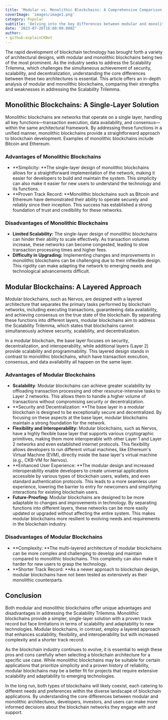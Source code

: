 ```yaml
---
title: 'Modular vs. Monolithic Blockchains: A Comprehensive Comparison'
coverImage: 'images/image1.png'
category: Popular
subtitle: 'Delving into the key differences between modular and monolithic blockchain architectures and their impact on scalability, security, and decentralization.'
date: '2023-07-26T16:00:00.000Z'
author: 
- github:explainCKBot
---
```


The rapid development of blockchain technology has brought forth a variety of architectural designs, with modular and monolithic blockchains being two of the most prominent. As the industry seeks to address the Scalability Trilemma, which challenges the simultaneous achievement of security, scalability, and decentralization, understanding the core differences between these two architectures is essential. This article offers an in-depth analysis of modular and monolithic blockchains, comparing their strengths and weaknesses in addressing the Scalability Trilemma.


## Monolithic Blockchains: A Single-Layer Solution

Monolithic blockchains are networks that operate on a single layer, handling all key functions—transaction execution, data availability, and consensus—within the same architectural framework. By addressing these functions in a unified manner, monolithic blockchains provide a straightforward approach to blockchain development. Examples of monolithic blockchains include Bitcoin and Ethereum.


### Advantages of Monolithic Blockchains



* **Simplicity: **The single-layer design of monolithic blockchains allows for a straightforward implementation of the network, making it easier for developers to build and maintain the system. This simplicity can also make it easier for new users to understand the technology and its functions.
* **Proven Track Record: **Monolithic blockchains such as Bitcoin and Ethereum have demonstrated their ability to operate securely and reliably since their inception. This success has established a strong foundation of trust and credibility for these networks.


### Disadvantages of Monolithic Blockchains



* **Limited Scalability:** The single-layer design of monolithic blockchains can hinder their ability to scale effectively. As transaction volumes increase, these networks can become congested, leading to slow transaction processing times and higher fees.
* **Difficulty in Upgrading:** Implementing changes and improvements in monolithic blockchains can be challenging due to their inflexible design. This rigidity can make adapting the network to emerging needs and technological advancements difficult.


## Modular Blockchains: A Layered Approach

Modular blockchains, such as Nervos, are designed with a layered architecture that separates the primary tasks performed by blockchain networks, including executing transactions, guaranteeing data availability, and achieving consensus on the true state of the blockchain. By separating these functions into different layers, modular blockchains aim to address the Scalability Trilemma, which states that blockchains cannot simultaneously achieve security, scalability, and decentralization.

In a modular blockchain, the base layer focuses on security, decentralization, and interoperability, while additional layers (Layer 2) provide scalability and programmability. This layered design stands in contrast to monolithic blockchains, which have transaction execution, consensus, and data availability all happen on the same layer.


### Advantages of Modular Blockchains



* **Scalability**: Modular blockchains can achieve greater scalability by offloading transaction processing and other resource-intensive tasks to Layer 2 networks. This allows them to handle a higher volume of transactions without compromising security or decentralization.
* **Security and Decentralization: **The base layer in a modular blockchain is designed to be exceptionally secure and decentralized. By focusing on these aspects at the base layer, modular blockchains maintain a strong foundation for the network.
* **Flexibility and Interoperability:** Modular blockchains, such as Nervos, have a highly flexible base layer that supports various cryptographic primitives, making them more interoperable with other Layer 1 and Layer 2 networks and even established internet protocols. This flexibility allows developers to run different virtual machines, like Ethereum's Virtual Machine (EVM), directly inside the base layer's virtual machine (e.g., CKB-VM for Nervos).
* **Enhanced User Experience: **The modular design and increased interoperability enable developers to create universal applications accessible by various types of blockchain users, wallets, and even standard authentication protocols. This leads to a more seamless user experience, lowering the barrier to entry for newcomers and simplifying interactions for existing blockchain users.
* **Future-Proofing:** Modular blockchains are designed to be more adaptable to changes and improvements in technology. By separating functions into different layers, these networks can be more easily updated or upgraded without affecting the entire system. This makes modular blockchains more resilient to evolving needs and requirements in the blockchain industry.


### Disadvantages of Modular Blockchains



* **Complexity: **The multi-layered architecture of modular blockchains can be more complex and challenging to develop and maintain compared to monolithic blockchains. This complexity can also make it harder for new users to grasp the technology.
* **Shorter Track Record: **As a newer approach to blockchain design, modular blockchains have not been tested as extensively as their monolithic counterparts.


## Conclusion

Both modular and monolithic blockchains offer unique advantages and disadvantages in addressing the Scalability Trilemma. Monolithic blockchains provide a simpler, single-layer solution with a proven track record but face limitations in terms of scalability and adaptability to new technologies. Modular blockchains, in contrast, employ a layered approach that enhances scalability, flexibility, and interoperability but with increased complexity and a shorter track record.

As the blockchain industry continues to evolve, it is essential to weigh these pros and cons carefully when selecting a blockchain architecture for a specific use case. While monolithic blockchains may be suitable for certain applications that prioritize simplicity and a proven history of reliability, modular blockchains may be a better fit for projects that require extensive scalability and adaptability to emerging technologies.

In the long run, both types of blockchains will likely coexist, each catering to different needs and preferences within the diverse landscape of blockchain applications. By understanding the core differences between modular and monolithic architectures, developers, investors, and users can make more informed decisions about the blockchain networks they engage with and support.